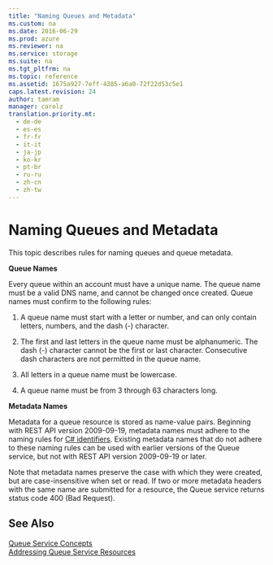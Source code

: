 ```yaml
---
title: "Naming Queues and Metadata"
ms.custom: na
ms.date: 2016-06-29
ms.prod: azure
ms.reviewer: na
ms.service: storage
ms.suite: na
ms.tgt_pltfrm: na
ms.topic: reference
ms.assetid: 1675a927-7eff-4385-a6a0-72f22d53c5e1
caps.latest.revision: 24
author: tamram
manager: carolz
translation.priority.mt: 
  - de-de
  - es-es
  - fr-fr
  - it-it
  - ja-jp
  - ko-kr
  - pt-br
  - ru-ru
  - zh-cn
  - zh-tw
---
```

# Naming Queues and Metadata
This topic describes rules for naming queues and queue metadata.  
  
 **Queue Names**  
  
 Every queue within an account must have a unique name. The queue name must be a valid DNS name, and cannot be changed once created. Queue names must confirm to the following rules:  
  
1.  A queue name must start with a letter or number, and can only contain letters, numbers, and the dash (-) character.  
  
2.  The first and last letters in the queue name must be alphanumeric. The dash (-) character cannot be the first or last character. Consecutive dash characters are not permitted in the queue name.  
  
3.  All letters in a queue name must be lowercase.  
  
4.  A queue name must be from 3 through 63 characters long.  
  
 **Metadata Names**  
  
 Metadata for a queue resource is stored as name-value pairs. Beginning with REST API version 2009-09-19, metadata names must adhere to the naming rules for [C# identifiers](http://msdn.microsoft.com/library/aa664670%28VS.71%29.aspx). Existing metadata names that do not adhere to these naming rules can be used with earlier versions of the Queue service, but not with REST API version 2009-09-19 or later.  
  
 Note that metadata names preserve the case with which they were created, but are case-insensitive when set or read. If two or more metadata headers with the same name are submitted for a resource, the Queue service returns status code 400 (Bad Request).  
  
## See Also  
 [Queue Service Concepts](Queue-Service-Concepts.md)   
 [Addressing Queue Service Resources](Addressing-Queue-Service-Resources.md)
